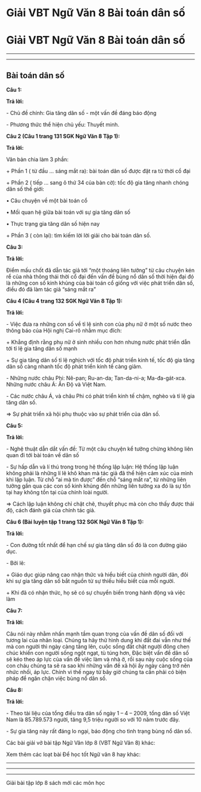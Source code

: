# Giải VBT Ngữ Văn 8 Bài toán dân số

# Giải VBT Ngữ Văn 8 Bài toán dân số

* * *

* * *

## Bài toán dân số

**Câu 1:**

**Trả lời:**

\- Chủ đề chính: Gia tăng dân số - một vấn đề đáng báo động 

\- Phương thức thể hiện chủ yếu: Thuyết minh. 

**Câu 2 (Câu 1 trang 131 SGK Ngữ Văn 8 Tập 1):**

**Trả lời:**

Văn bản chia làm 3 phần: 

\+ Phần 1 ( từ đầu … sáng mắt ra): bài toán dân số được đặt ra từ thời cổ đại 

\+ Phần 2 ( tiếp … sang ô thứ 34 của bàn cờ): tốc độ gia tăng nhanh chóng dân số thế giới: 

• Câu chuyện về một bài toán cổ 

• Mối quan hệ giữa bài toán với sự gia tăng dân số 

• Thực trạng gia tăng dân số hiện nay 

\+ Phần 3 ( còn lại): tìm kiếm lời lời giải cho bài toán dân số. 

**Câu 3:**

**Trả lời:**

Điểm mấu chốt đã dẫn tác giả tới “một thoáng liên tưởng” từ câu chuyện kén rể của nhà thông thái thời cổ đại đến vấn đề bùng nổ dân số thời hiện đại đó là những con số kinh khủng của bài toán cổ giống với việc phát triển dân số, điều đó đã làm tác giả “sáng mắt ra” 

**Câu 4 (Câu 4 trang 132 SGK Ngữ Văn 8 Tập 1):**

**Trả lời:**

\- Việc đưa ra những con số về tỉ lệ sinh con của phụ nữ ở một số nước theo thông báo của Hội nghị Cai-rô nhằm mục đích: 

\+ Khẳng định rằng phụ nữ ở sinh nhiều con hơn nhưng nước phát triển dẫn tới tỉ lệ gia tăng dân số mạnh 

\+ Sự gia tăng dân số tỉ lệ nghịch với tốc độ phát triển kinh tế, tốc độ gia tăng dân số càng nhanh tốc độ phát triển kinh tế càng giảm. 

\- Những nước châu Phi: Nê-pan; Ru-an-da; Tan-da-ni-a; Ma-đa-gát-xca. Những nước châu Á: Ấn Độ và Việt Nam. 

\- Các nước châu Á, và châu Phi có phát triển kinh tế chậm, nghèo và tỉ lệ gia tăng dân số. 

⇒ Sự phát triển xã hội phụ thuộc vào sự phát triển của dân số. 

**Câu 5:**

**Trả lời:**

\- Nghệ thuật dẫn dắt vấn đề: Từ một câu chuyện kể tưởng chừng không liên quan đi tới bài toán về dân số 

\- Sự hấp dẫn và lí thú trong trong hệ thống lập luận: Hệ thống lập luận không phải là những lí lẽ khô khan mà tác giả đã thể hiện cảm xúc của mình khi lập luận. Từ chỗ “ai mà tin được” đến chỗ “sáng mắt ra”, từ những liên tưởng gần qua các con số kinh khủng đến những liên tưởng xa đó là sự tồn tại hay không tồn tại của chính loài người. 

⇒ Cách lập luận không chỉ chặt chẽ, thuyết phục mà còn cho thấy được thái độ, cách đánh giá của chính tác giả. 

**Câu 6 (Bài luyện tập 1 trang 132 SGK Ngữ Văn 8 Tập 1):**

**Trả lời:**

\- Con đường tốt nhất để hạn chế sự gia tăng dân số đó là con đường giáo dục. 

\- Bởi lẽ: 

\+ Giáo dục giúp nâng cao nhận thức và hiểu biết của chính người dân, đôi khi sự gia tăng dân số bắt nguồn từ sự thiếu hiểu biết của mỗi người. 

\+ Khi đã có nhận thức, họ sẽ có sự chuyển biến trong hành động và việc làm 

**Câu 7:**

**Trả lời:**

Câu nói này nhằm nhấn mạnh tầm quan trọng của vấn đề dân số đối với tương lai của nhân loại. Chúng ta hãy thử hình dung khi đất đai vẫn như thế mà con người thì ngày càng tăng lên, cuộc sống đất chật người đông chen chúc khiến con người sống ngột ngạt, tù túng hơn, Đặc biệt vấn đề dân số sẽ kéo theo áp lực của vấn đề việc làm và nhà ở, rồi sau này cuộc sống của con cháu chúng ta sẽ ra sao khi những vấn đề xã hội ấy ngày càng trở nên nhức nhối, áp lực. Chính vì thế ngay từ bây giờ chúng ta cần phải có biện pháp để ngăn chặn việc bùng nổ dân số. 

**Câu 8:**

**Trả lời:**

\- Theo tài liệu của tổng điều tra dân số ngày 1 – 4 – 2009, tổng dân số Việt Nam là 85.789.573 người, tăng 9,5 triệu người so với 10 năm trước đây. 

\- Sự gia tăng này rất đáng lo ngại, báo động cho tình trạng bùng nổ dân số. 

Các bài giải vở bài tập Ngữ Văn lớp 8 (VBT Ngữ Văn 8) khác:

Xem thêm các loạt bài Để học tốt Ngữ văn 8 hay khác:

* * *

* * *

* * *

Giải bài tập lớp 8 sách mới các môn học
